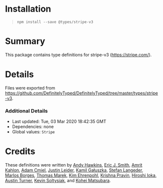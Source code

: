 # Installation
> `npm install --save @types/stripe-v3`

# Summary
This package contains type definitions for stripe-v3 (https://stripe.com/).

# Details
Files were exported from https://github.com/DefinitelyTyped/DefinitelyTyped/tree/master/types/stripe-v3.

### Additional Details
 * Last updated: Tue, 03 Mar 2020 18:42:35 GMT
 * Dependencies: none
 * Global values: `Stripe`

# Credits
These definitions were written by [Andy Hawkins](https://github.com/a904guy/,http://a904guy.com), [Eric J. Smith](https://github.com/ejsmith), [Amrit Kahlon](https://github.com/amritk), [Adam Cmiel](https://github.com/adamcmiel), [Justin Leider](https://github.com/jleider), [Kamil Gałuszka](https://github.com/galuszkak), [Stefan Langeder](https://github.com/slangeder), [Marlos Borges](https://github.com/marlosin), [Thomas Marek](https://github.com/ttmarek), [Kim Ehrenpohl](https://github.com/kimehrenpohl), [Krishna Pravin](https://github.com/KrishnaPravin), [Hiroshi Ioka](https://github.com/hirochachacha), [Austin Turner](https://github.com/paustint), [Kevin Soltysiak](https://github.com/ksol), and [Kohei Matsubara](https://github.com/matsuby).
